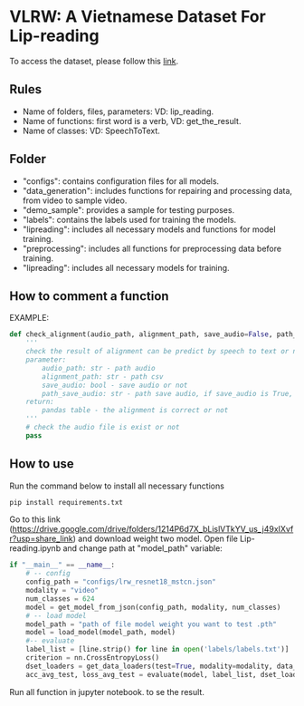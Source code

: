 # VLRW: A Vietnamese Dataset For Lip-reading
To access the dataset, please follow this [link](https://huggingface.co/datasets/fptu/vlrw).

## Rules
- Name of folders, files, parameters: VD: lip_reading.
- Name of functions: first word is a verb, VD: get_the_result.
- Name of classes: VD: SpeechToText.

## Folder
- "configs": contains configuration files for all models.
- "data_generation": includes functions for repairing and processing data, from video to sample video.
- "demo_sample": provides a sample for testing purposes.
- "labels": contains the labels used for training the models.
- "lipreading": includes all necessary models and functions for model training.
- "preprocessing": includes all functions for preprocessing data before training.
- "lipreading": includes all necessary models for training.

## How to comment a function
EXAMPLE:
```python
def check_alignment(audio_path, alignment_path, save_audio=False, path_save_audio=None):
    '''
    check the result of alignment can be predict by speech to text or not
    parameter:
        audio_path: str - path audio
        alignment_path: str - path csv
        save_audio: bool - save audio or not
        path_save_audio: str - path save audio, if save_audio is True, you should give the path
    return:
        pandas table - the alignment is correct or not
    '''
    # check the audio file is exist or not
    pass
```

## How to use
Run the command below to install all necessary functions
```python
pip install requirements.txt
```
Go to this link (https://drive.google.com/drive/folders/1214P6d7X_bLislVTkYV_us_j49xIXvfr?usp=share_link) and download weight two model. Open file Lip-reading.ipynb and change path at "model_path" variable:

```python
if "__main__" == __name__:
    # -- config
    config_path = "configs/lrw_resnet18_mstcn.json"
    modality = "video"
    num_classes = 624
    model = get_model_from_json(config_path, modality, num_classes)
    # -- load model
    model_path = "path of file model weight you want to test .pth"
    model = load_model(model_path, model)
    #-- evaluate
    label_list = [line.strip() for line in open('labels/labels.txt')]
    criterion = nn.CrossEntropyLoss()
    dset_loaders = get_data_loaders(test=True, modality=modality, data_dir='demo_sample', label_path='labels/labels.txt')
    acc_avg_test, loss_avg_test = evaluate(model, label_list, dset_loaders['test'], criterion)
```
Run all function in jupyter notebook. to se the result.
